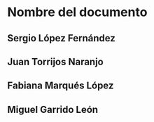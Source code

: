 # Nombre del documento

## Sergio López Fernández
## Juan Torrijos Naranjo
## Fabiana Marqués López
## Miguel Garrido León
